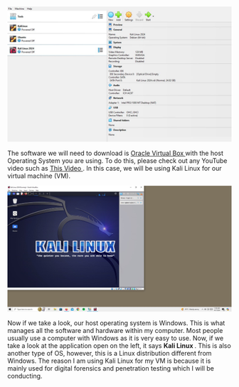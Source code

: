 <img src="/pictures/oracle.JPG" alt="virtual-machine" width="950px">
<p>
  The software we will need to download is <a href="https://www.virtualbox.org/wiki/Downloads"> Oracle Virtual Box </a> with the host Operating System you are using. To do this, please check out any YouTube video such as <a href="https://www.youtube.com/watch?v=gsZxuiU0uZ4&t=315s"> This Video </a>. In this case, we will be using Kali Linux for our virtual machine (VM). 
</p>

<img src="/pictures/kali.JPG" alt="VM" width="950px">
<p>
  Now if we take a look, our host operating system is Windows. This is what manages all the software and hardware within my computer. Most people usually use a computer with Windows as it is very easy to use. Now, if we take a look at the application open on the left, it says <b> Kali Linux </b>. This is also another type of OS, however, this is a Linux distribution different from Windows. The reason I am using Kali Linux for my VM is because it is mainly used for digital forensics and penetration testing which I will be conducting. 
</p>


